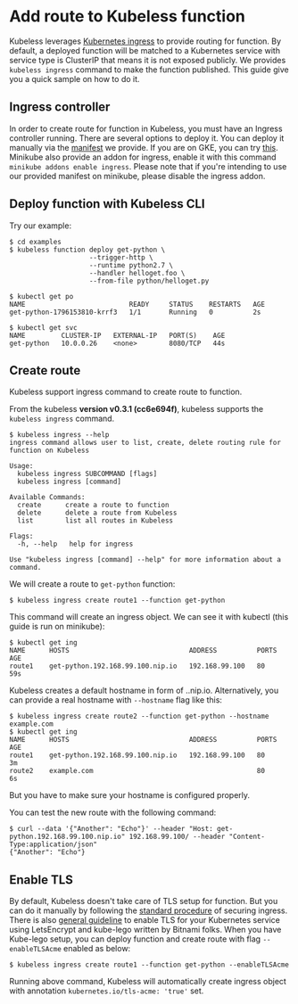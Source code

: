 # Add route to Kubeless function

Kubeless leverages [Kubernetes ingress](https://kubernetes.io/docs/concepts/services-networking/ingress/) to provide routing for function. By default, a deployed function will be matched to a Kubernetes service with service type is ClusterIP that means it is not exposed publicly. We provides `kubeless ingress` command to make the function published. This guide give you a quick sample on how to do it.

## Ingress controller

In order to create route for function in Kubeless, you must have an Ingress controller running. There are several options to deploy it. You can deploy it manually via the [manifest](https://github.com/kubeless/kubeless/blob/master/manifests/ingress/ingress-controller-http-only.yaml) we provide. If you are on GKE, you can try [this](https://github.com/kubernetes/ingress-gce). Minikube also provide an addon for ingress, enable it with this command `minikube addons enable ingress`. Please note that if you're intending to use our provided manifest on minikube, please disable the ingress addon.

## Deploy function with Kubeless CLI

Try our example:
```
$ cd examples
$ kubeless function deploy get-python \
                    --trigger-http \
                    --runtime python2.7 \
                    --handler helloget.foo \
                    --from-file python/helloget.py

$ kubectl get po
NAME                          READY     STATUS    RESTARTS   AGE
get-python-1796153810-krrf3   1/1       Running   0          2s

$ kubectl get svc
NAME         CLUSTER-IP   EXTERNAL-IP   PORT(S)    AGE
get-python   10.0.0.26    <none>        8080/TCP   44s
```

## Create route

Kubeless support ingress command to create route to function.

From the kubeless **version v0.3.1 (cc6e694f)**, kubeless supports the `kubeless ingress` command.

```
$ kubeless ingress --help
ingress command allows user to list, create, delete routing rule for function on Kubeless

Usage:
  kubeless ingress SUBCOMMAND [flags]
  kubeless ingress [command]

Available Commands:
  create      create a route to function
  delete      delete a route from Kubeless
  list        list all routes in Kubeless

Flags:
  -h, --help   help for ingress

Use "kubeless ingress [command] --help" for more information about a command.
```

We will create a route to `get-python` function:

```
$ kubeless ingress create route1 --function get-python
```

This command will create an ingress object. We can see it with kubectl (this guide is run on minikube):

```
$ kubectl get ing
NAME      HOSTS                              ADDRESS          PORTS     AGE
route1    get-python.192.168.99.100.nip.io   192.168.99.100   80        59s
```

Kubeless creates a default hostname in form of <function-name>.<master-address>.nip.io. Alternatively, you can provide a real hostname with `--hostname` flag like this:

```
$ kubeless ingress create route2 --function get-python --hostname example.com
$ kubectl get ing
NAME      HOSTS                              ADDRESS          PORTS     AGE
route1    get-python.192.168.99.100.nip.io   192.168.99.100   80        3m
route2    example.com                                         80        6s
```

But you have to make sure your hostname is configured properly.

You can test the new route with the following command:
```
$ curl --data '{"Another": "Echo"}' --header "Host: get-python.192.168.99.100.nip.io" 192.168.99.100/ --header "Content-Type:application/json"
{"Another": "Echo"}
```

## Enable TLS

By default, Kubeless doesn't take care of TLS setup for function. But you can do it manually by following the [standard procedure](https://kubernetes.io/docs/concepts/services-networking/ingress/#tls) of securing ingress. There is also [general guideline](https://docs.bitnami.com/kubernetes/how-to/secure-kubernetes-services-with-ingress-tls-letsencrypt/) to enable TLS for your Kubernetes service using LetsEncrypt and kube-lego written by Bitnami folks. When you have Kube-lego setup, you can deploy function and create route with flag `--enableTLSAcme` enabled as below:

```
$ kubeless ingress create route1 --function get-python --enableTLSAcme
```

Running above command, Kubeless will automatically create ingress object with annotation `kubernetes.io/tls-acme: 'true'` set.